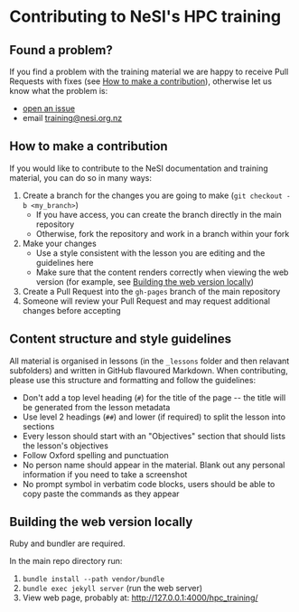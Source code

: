 # Contributing to NeSI's HPC training

## Found a problem?

If you find a problem with the training material we are happy to receive Pull Requests with fixes
(see [How to make a contribution](#how-to-make-a-contribution)), otherwise let us know what the problem is:

* [open an issue](https://github.com/nesi/hpc_training/issues)
* email [training@nesi.org.nz](mailto:training@nesi.org.nz)

## How to make a contribution

If you would like to contribute to the NeSI documentation and training material, you can do so in many ways:

1. Create a branch for the changes you are going to make (```git checkout -b <my_branch>```)
   * If you have access, you can create the branch directly in the main repository
   * Otherwise, fork the repository and work in a branch within your fork
2. Make your changes
   * Use a style consistent with the lesson you are editing and the guidelines here
   * Make sure that the content renders correctly when viewing the web version (for example, 
     see [Building the web version locally](#building-the-web-version-locally))
3. Create a Pull Request into the `gh-pages` branch of the main repository
4. Someone will review your Pull Request and may request additional changes before accepting

## Content structure and style guidelines

All material is organised in lessons (in the `_lessons` folder and then relavant subfolders) and
written in GitHub flavoured Markdown. When contributing, please use this structure and formatting
and follow the guidelines:

* Don't add a top level heading (`#`) for the title of the page -- the title will be generated from the
  lesson metadata
* Use level 2 headings (`##`) and lower (if required) to split the lesson into sections
* Every lesson should start with an "Objectives" section that should lists the lesson's objectives
* Follow Oxford spelling and punctuation
* No person name should appear in the material. Blank out any personal information if you need to take a screenshot
* No prompt symbol in verbatim code blocks, users should be able to copy paste the commands as they appear

## Building the web version locally

Ruby and bundler are required.

In the main repo directory run:

1. `bundle install --path vendor/bundle`
2. `bundle exec jekyll server` (run the web server)
3. View web page, probably at: http://127.0.0.1:4000/hpc_training/
